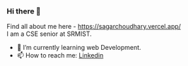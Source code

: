 ### Hi there 👋

Find all about me here - <a href="https://sagarchoudhary.vercel.app/">https://sagarchoudhary.vercel.app/</a>
<br>
I am a CSE senior at SRMIST.

- 🌱 I’m currently learning web Development.
- 📫 How to reach me: <a href="https://www.linkedin.com/in/sagar-choudhary-1189101a7/">Linkedin</a> 

